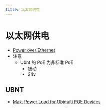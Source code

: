 ```yaml
---
title: 以太网供电
---
```


# 以太网供电

- [Power over Ethernet](https://en.wikipedia.org/wiki/Power_over_Ethernet)
- 注意
  - Ubnt 的 PoE 为非标准 PoE
    - 被动
    - 24v

## UBNT

- [Max. Power Load for Ubiquiti POE Devices](https://store.freenet-antennas.com.au/documents/UBNT_POE_Cable_Lengths.pdf)
